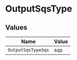 # OutputSqsType


## Values

| Name               | Value              |
| ------------------ | ------------------ |
| `OutputSqsTypeSqs` | sqs                |